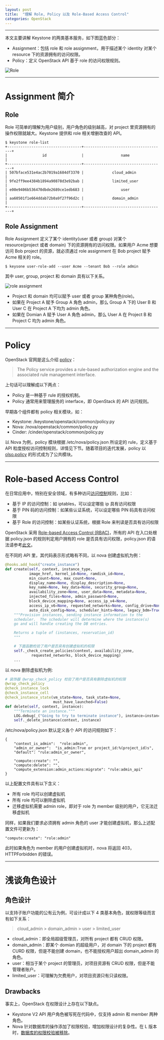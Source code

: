 ```yaml
---
layout: post
title:  "理解 Role, Policy 以及 Role-Based Access Control"
categories: OpenStack
---
```


----------

本文主要讲解 Keystone 的两类基本服务，如下图蓝色部分：

- Assignment：包括 role 和 role assignment，用于描述某个 identity 对某个 resource 下的资源拥有的访问权限。
- Policy：定义 OpenStack API 基于 role 的访问权限规则。

![Role](http://7xp2eu.com1.z0.glb.clouddn.com/roleandpolicyRBAC.png)


----------

# Assignment 简介

## Role 

Role 可简单的理解为用户级别，用户角色的级别越高，对 project 里资源拥有的操作权限就越大。Keystone 提供和 role 相关增删改查的 API。

~~~shell
$ keystone role-list
+----------------------------------+-------------------------------------+
|                id                |                 name                |
+----------------------------------+-------------------------------------+
| 507bface531e4ac2b7019a1684df3370 |             cloud_admin             |
| 9fe2ff9ee4384b1894a90878d3e92bab |             limited_user            |
| e00e9406b536470dbde2689ce1edb683 |                 user                |
| aa60501f1e664ddab72b0a9f27f96d2c |             domain_admin            |
+----------------------------------+-------------------------------------+
~~~

## Role Assignment

Role Assignment 定义了某个 identity(user 或者 group) 对某个 resource(project 或者 domain) 下的资源拥有的访问权限。如果用户 Acme 想要访问 Bob project 的资源，就必须通过 role assignment 在 Bob project 赋予 Acme 相关的 role。

~~~shell
$ keysone user-role-add --user Acme --tenant Bob --role admin
~~~

其中 user, group, project 和 domain 具有以下关系。 

![role assignment](http://7xp2eu.com1.z0.glb.clouddn.com/roleassignment.png)

- Project 和 domain 均可以赋予 user 或者 group 某种角色(role)。
- 如果在 Project A 赋予 Group A 角色 admin，那么 Group A 下的 User B 和 User C 在 Project A 下均为 admin 角色。
- 如果在 Domian A 赋予 User A 角色 admin，那么 User A 在 Project B 和 Project C 均为 admin 角色。

----------

# Policy

OpenStack 官网是这么介绍 [policy](http://docs.openstack.org/developer/keystone/architecture.html)：

> The Policy service provides a rule-based authorization engine and the associated rule management interface.

上句话可以理解成以下两点：

- Policy 是一种基于 rule 的授权机制。
- Policy 通常用来管理服务的 interface，即 OpenStack 的 API 访问规则。

早期各个组件都有 policy 相关模块，如：

- Keystone: /keystone/openstack/common/policy.py
- Nova: /nova/openstack/common/policy.py
- Cinder: /cinder/openstack/common/policy.py

以 Nova 为例，policy 模块根据 /etc/nova/policy.json 所设定的 rule，定义基于 API 粒度授权访问控制规则，详情见下节。随着项目的迭代发展，policy 以 [olso.policy](http://docs.openstack.org/developer/oslo.policy/) 的形式成为了公共模块。

----------

# Role-based Access Control

在日常应用中，特别在安全领域，有多种访问[访问控制](https://en.wikipedia.org/wiki/Access_control)规则，比如：

- 基于 IP 的访问控制：如 iptables，可以设定哪些 ip 具有访问权限
- 基于 PIN 码的访问控制：如某些认证系统，可以设定哪些 PIN 码具有访问权限
- 基于 Role 的访问控制：如某些认证系统，根据 Role 来判读是否具有访问权限

OpenStack 采用 [Role-based Access Control (RBAC)](https://en.wikipedia.org/wiki/Role-based_access_control)，所有的 API 在入口处根据 policy.json 的规则判定用户拥有的 role 是否具有访问权限，policy.json 的语法请参考[此文](http://docs.openstack.org/kilo/config-reference/content/policy-json-file.html)。

在不同的 API 里，其代码表示形式略有不同，以 nova 创建虚拟机为例：

~~~ python
@hooks.add_hook("create_instance")
def create(self, context, instance_type,
           image_href, kernel_id=None, ramdisk_id=None,
           min_count=None, max_count=None,
           display_name=None, display_description=None,
           key_name=None, key_data=None, security_group=None,
           availability_zone=None, user_data=None, metadata=None,
           injected_files=None, admin_password=None,
           block_device_mapping=None, access_ip_v4=None,
           access_ip_v6=None, requested_networks=None, config_drive=None,
           auto_disk_config=None, scheduler_hints=None, legacy_bdm=True):
    """Provision instances, sending instance information to the
    scheduler.  The scheduler will determine where the instance(s)
    go and will handle creating the DB entries.

    Returns a tuple of (instances, reservation_id)
    """

    # 下面函数检验了用户是否具有创建虚拟机的权限
    self._check_create_policies(context, availability_zone,
            requested_networks, block_device_mapping)
    ...
~~~

以 nova 删除虚拟机为例:

~~~ python
# 装饰器 @wrap_check_policy 检验了用户是否具有删除虚拟机的权限
@wrap_check_policy
@check_instance_lock
@check_instance_cell
@check_instance_state(vm_state=None, task_state=None,
                      must_have_launched=False)
def delete(self, context, instance):
    """Terminate an instance."""
    LOG.debug(_("Going to try to terminate instance"), instance=instance)
    self._delete_instance(context, instance)
~~~

/etc/nova/policy.json 默认定义各个 API 的访问规则如下：


~~~
{
    "context_is_admin":  "role:admin",
    "admin_or_owner":  "is_admin:True or project_id:%(project_id)s",
    "default": "rule:admin_or_owner",

    "compute:create": "",
    "compute:delete": "",
    "compute_extension:admin_actions:migrate": "rule:admin_api"
}
~~~


以上配置文件具有以下含义：

- 所有 role 均可以创建虚拟机
- 所有 role 均可以删除虚拟机
- 迁移虚拟机需要 admin role，即对于 role 为 member 级别的用户，它无法迁移虚拟机

同样，如果我们要求必须拥有 admin 角色的 user 才能创建虚拟机，那么上述配置文件可更新为：

~~~
"compute:create": "role:admin"
~~~


此时如果角色为 member 的用户创建虚拟机时，nova 将返回 403，HTTPForbidden 的错误。

--------

# 浅谈角色设计

## 角色设计

以支持子账户功能的公有云为例，可设计成以下 4 类基本角色，就权限等级而言有如下关系：

>cloud_admin > domain_admin > user > limited_user

- cloud_admin：即全局超级管理员，对所有 project 都有 CRUD 权限。
- domain_admin：即某个 domian 的超级用户，对 domain 下的 project 都有 CURD 权限，但是不能创建 domain，也不能授权用户超出 domain_admin 的角色。
- user：相当于某个 project 的管理员，对项目资源有 CRUD 权限，但是不能管理者账户。
- limited_user：可理解为欠费用户，对项目资源只有只读权限。

## Drawbacks

事实上，OpenStack 在权限设计上存在以下缺点。

- Keystone V2 API 用户角色被写死在代码中，仅支持 admin 和 member 两种角色。
- Nova 针对数据库的操作添加了权限校验，增加权限设计的复杂性。在 L 版本时，[数据库的权限校验被移除](https://blueprints.launchpad.net/nova/+spec/nova-api-policy-final-part)。
